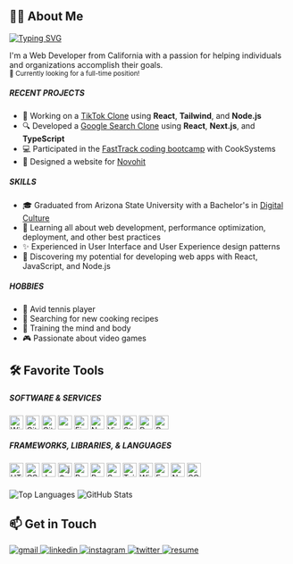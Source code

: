 <!-- About -->
<section>
   <h2>🙋‍♂️ About Me</h2>
   <a href="https://git.io/typing-svg">
   <img src="https://readme-typing-svg.herokuapp.com?font=JetBrains+Mono&size=24&duration=4000&color=4795FF&center=false&vCenter=true&width=500&height=50&lines=Hey+%F0%9F%91%8B%2C+I'm+Jake!;Frontend+Web+Developer;Experienced+UI%2FUX+Designer" alt="Typing SVG" />
   </a>
   <p>
      I'm a Web Developer from California with a passion for helping individuals and organizations accomplish their goals.
      </br>
      <small>👔 Currently looking for a full-time position!</small>
   </p>
   
   <h5>RECENT PROJECTS</h5>
   <ul>
      <li>👀 Working on a <a href="https://github.com/jamcmich/tiktok-clone">TikTok Clone</a> using <b>React</b>, <b>Tailwind</b>, and <b>Node.js</b></li>
      <li>🔍 Developed a <a href="https://github.com/jamcmich/google-search-clone">Google Search Clone</a> using <b>React</b>, <b>Next.js</b>, and <b>TypeScript</b></li>
      <li>💻 Participated in the <a href="https://cooksys.com/programs/fasttrack/" target="_blank">FastTrack coding bootcamp</a> with CookSystems</li>
      <li>🎨 Designed a website for <a href="https://www.novohit.com/" target="_blank">Novohit</a></li>
   </ul>
   
   <h5>SKILLS</h5>
   <ul>
      <li>🎓 Graduated from Arizona State University with a Bachelor's in <a href="https://artsmediaengineering.asu.edu/degree-programs/digital-culture-ba">Digital Culture</a>
      <li>🌱 Learning all about web development, performance optimization, deployment, and other best practices</li>
      <li>✨ Experienced in User Interface and User Experience design patterns</li>
      <li>📐 Discovering my potential for developing web apps with React, JavaScript, and Node.js</li>
   </ul>
   
   <h5>HOBBIES</h5>
   <ul>
      <li>🎾 Avid tennis player</li>
      <li>🌿 Searching for new cooking recipes</li>
      <li>💪 Training the mind and body</li>
      <li>🎮 Passionate about video games</li>
   </ul>
</section>

<!-- Tools -->
<section>
   <h2>🛠️ Favorite Tools</h2>
   
   <h5>SOFTWARE & SERVICES</h5>
   <img src="https://img.shields.io/badge/Windows-0D47A1?style=for-the-badge&logo=windows&logoColor=white" alt="Windows" align='center' height='25px' />
   <img src="https://img.shields.io/badge/Git-F05032?style=for-the-badge&logo=git&logoColor=white" alt="Git" align='center' height='25px' />
   <img src="https://img.shields.io/badge/GitHub-100000?style=for-the-badge&logo=github&logoColor=white" alt="GitHub" align='center' height='25px' />
   <img src="https://img.shields.io/badge/npm-CB3837?style=for-the-badge&logo=npm&logoColor=white" alt="npm" align='center' height='25px' />
   <img src="https://img.shields.io/badge/Figma-F24E1E?style=for-the-badge&logo=figma&logoColor=white" alt="Figma" align='center' height='25px' />
   <img src="https://img.shields.io/badge/Notion-000000?style=for-the-badge&logo=notion&logoColor=white" alt="Notion" align='center' height='25px' />
   <img src="https://img.shields.io/badge/Visual_Studio_Code-007ACC?style=for-the-badge&logo=visualstudiocode&logoColor=white" alt="Visual Studio Code" align='center' height='25px' />
   <img src="https://img.shields.io/badge/Stack_Overflow-F58025?style=for-the-badge&logo=stackoverflow&logoColor=white" alt="Stack Overflow" align='center' height='25px' />
   <img src="https://img.shields.io/badge/PostgreSQL-4169E1?style=for-the-badge&logo=postgresql&logoColor=white" alt="PostgreSQL" align='center' height='25px' />
   <img src="https://img.shields.io/badge/Postman-FF6C37?style=for-the-badge&logo=postman&logoColor=white" alt="Postman" align='center' height='25px' />
   
   <h5>FRAMEWORKS, LIBRARIES, & LANGUAGES</h5>
   <img src="https://img.shields.io/badge/HTML5-E34F26?style=for-the-badge&logo=html5&logoColor=white" alt="HTML5" align='center' height='25px' />
   <img src="https://img.shields.io/badge/CSS3-1572B6?style=for-the-badge&logo=css3&logoColor=white" alt="CSS3" align='center' height='25px' />
   <img src="https://img.shields.io/badge/JavaScript-323330?style=for-the-badge&logo=javascript&logoColor=F7DF1E" alt="JavaScript" align='center' height='25px' />
   <img src="https://img.shields.io/badge/jQuery-0769AD?style=for-the-badge&logo=jquery&logoColor=white" alt="jQuery" align='center' height='25px' />
   <img src="https://img.shields.io/badge/React-20232A?style=for-the-badge&logo=react&logoColor=61DAFB" alt="React" align='center' height='25px' />
   <img src="https://img.shields.io/badge/Redux-593D88?style=for-the-badge&logo=redux&logoColor=white" alt="Redux" align='center' height='25px' />
   <img src="https://img.shields.io/badge/SaSS-CC6699?style=for-the-badge&logo=sass&logoColor=white" alt="SaSS" align='center' height='25px' />
   <img src="https://img.shields.io/badge/Tailwind-06B6D4?style=for-the-badge&logo=tailwindcss&logoColor=white" alt="Tailwind" align='center' height='25px' />
   <img src="https://img.shields.io/badge/Windi-48B0F1?style=for-the-badge&logo=windicss&logoColor=white" alt="Windi" align='center' height='25px' />
   <img src="https://img.shields.io/badge/Express.js-404D59?style=for-the-badge&logo=expressjs&logoColor=white" alt="Express.js" align='center' height='25px' />
   <img src="https://img.shields.io/badge/Node.js-43853D?style=for-the-badge&logo=node.js&logoColor=white" alt="Node.js" align='center' height='25px' />
   <img src="https://img.shields.io/badge/SQL-CB3837?style=for-the-badge&logo=sql&logoColor=white" alt="SQL" align='center' height='25px' />
   
   <h5></h5>
   <img src="https://github-readme-stats.vercel.app/api/top-langs/?username=jamcmich&layout=compact&theme=github_dark&custom_title=Top%20Languages&border_color=0d1117" alt="Top Languages" align='top'>
   <img src="https://github-readme-stats.vercel.app/api?username=jamcmich&show_icons=true&count_private=true&custom_title=Github%20Stats&theme=github_dark&border_color=0d1117" alt="GitHub Stats" align='top'>
</section>

<!-- Socials -->
<section>
   <h2>📫 Get in Touch</h2>
   
   <a href='mailto:jacobmcmichael@gmail.com?subject=Just%20Saw%20Your%20Amazing%20Background%20and%20Wanted%20to%20Reach%20Out%20😎' target='_blank'>
      <img src='https://img.shields.io/badge/Gmail-D14836?style=for-the-badge&logo=gmail&logoColor=white&labelColor=EA4335&color=white' alt='gmail' />
   </a>
   <a href='https://www.linkedin.com/in/jacobmcmichael/' target='_blank'>
      <img src='https://img.shields.io/badge/LinkedIn-D14836?style=for-the-badge&logo=linkedin&logoColor=white&labelColor=0A66C2&color=white' alt='linkedin' />
   </a>
   <a href='' target='_blank'>
      <img src='https://img.shields.io/badge/Instagram-D14836?style=for-the-badge&logo=instagram&logoColor=white&labelColor=E4405F&color=white' alt='instagram' />
   </a>
   <a href='' target='_blank'>
      <img src='https://img.shields.io/badge/Twitter-D14836?style=for-the-badge&logo=twitter&logoColor=white&labelColor=1DA1F2&color=white' alt='twitter' />
   </a>
   <a href='./assets/documents/resume.pdf'>
      <img src='https://img.shields.io/badge/Resume-D14836?style=for-the-badge&logo=libreoffice&logoColor=white&labelColor=18A303&color=white' alt='resume' />
   </a>
</section>
